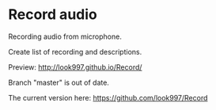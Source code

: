 # Record audio
Recording audio from microphone.

Create list of recording and descriptions.

Preview:
http://look997.github.io/Record/


Branch "master" is out of date.

The current version here:
https://github.com/look997/Record
